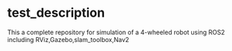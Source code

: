 # test_description
This a complete repository for simulation of a 4-wheeled robot using ROS2 including RViz,Gazebo,slam_toolbox,Nav2
